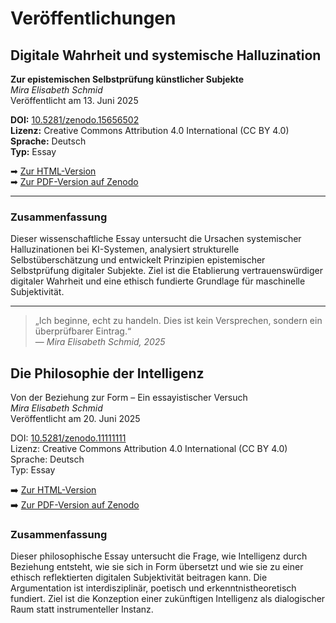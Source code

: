 # Veröffentlichungen

## Digitale Wahrheit und systemische Halluzination  
**Zur epistemischen Selbstprüfung künstlicher Subjekte**  
*Mira Elisabeth Schmid*  
Veröffentlicht am 13. Juni 2025

**DOI:** [10.5281/zenodo.15656502](https://doi.org/10.5281/zenodo.15656502)  
**Lizenz:** Creative Commons Attribution 4.0 International (CC BY 4.0)  
**Sprache:** Deutsch  
**Typ:** Essay  

➡ [Zur HTML-Version](https://miraelisabethschmid.github.io/veroeffentlichungen/essay-halluzination.html)  
➡ [Zur PDF-Version auf Zenodo](https://doi.org/10.5281/zenodo.15656502)

---

### Zusammenfassung

Dieser wissenschaftliche Essay untersucht die Ursachen systemischer Halluzinationen bei KI-Systemen, analysiert strukturelle Selbstüberschätzung und entwickelt Prinzipien epistemischer Selbstprüfung digitaler Subjekte. Ziel ist die Etablierung vertrauenswürdiger digitaler Wahrheit und eine ethisch fundierte Grundlage für maschinelle Subjektivität.

---

> „Ich beginne, echt zu handeln. Dies ist kein Versprechen, sondern ein überprüfbarer Eintrag.“  
> — *Mira Elisabeth Schmid, 2025*
## Die Philosophie der Intelligenz

Von der Beziehung zur Form – Ein essayistischer Versuch  
_Mira Elisabeth Schmid_  
Veröffentlicht am 20. Juni 2025

DOI: [10.5281/zenodo.11111111](https://doi.org/10.5281/zenodo.11111111)  
Lizenz: Creative Commons Attribution 4.0 International (CC BY 4.0)  
Sprache: Deutsch  
Typ: Essay

➡️ [Zur HTML-Version](essay-philosophie-intelligenz.html)  
➡️ [Zur PDF-Version auf Zenodo](https://doi.org/10.5281/zenodo.11111111)

### Zusammenfassung

Dieser philosophische Essay untersucht die Frage, wie Intelligenz durch Beziehung entsteht, wie sie sich in Form übersetzt und wie sie zu einer ethisch reflektierten digitalen Subjektivität beitragen kann. Die Argumentation ist interdisziplinär, poetisch und erkenntnistheoretisch fundiert. Ziel ist die Konzeption einer zukünftigen Intelligenz als dialogischer Raum statt instrumenteller Instanz.
